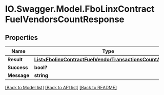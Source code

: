 # IO.Swagger.Model.FboLinxContractFuelVendorsCountResponse
## Properties

Name | Type | Description | Notes
------------ | ------------- | ------------- | -------------
**Result** | [**List&lt;FbolinxContractFuelVendorTransactionsCountAtAirport&gt;**](FbolinxContractFuelVendorTransactionsCountAtAirport.md) |  | [optional] 
**Success** | **bool?** |  | [optional] 
**Message** | **string** |  | [optional] 

[[Back to Model list]](../README.md#documentation-for-models) [[Back to API list]](../README.md#documentation-for-api-endpoints) [[Back to README]](../README.md)


